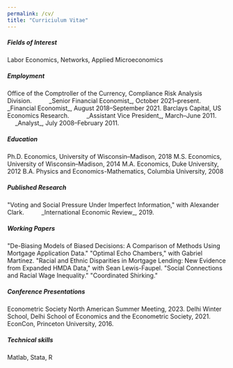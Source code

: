 ```yaml
---
permalink: /cv/
title: "Curriciulum Vitae"
---
```

<h5>Fields of Interest</h5>
Labor Economics, Networks, Applied Microeconomics

<h5>Employment</h5>
Office of the Comptroller of the Currency, Compliance Risk Analysis Division.  
&emsp; &emsp;   _Senior Financial Economist_, October 2021–present.  
&emsp; &emsp;  _Financial Economist_, August 2018–September 2021.   
Barclays Capital, US Economics Research.  
&emsp; &emsp;   _Assistant Vice President_, March–June 2011.  
&emsp; &emsp;  _Analyst_, July 2008–February 2011.  

<h5>Education</h5>
Ph.D. Economics, University of Wisconsin–Madison, 2018  
M.S. Economics, University of Wisconsin–Madison, 2014  
M.A. Economics, Duke University, 2012  
B.A. Physics and Economics-Mathematics, Columbia University, 2008  

<h5>Published Research</h5>
"Voting and Social Pressure Under Imperfect Information," with Alexander Clark.  
&emsp; &emsp;   _International Economic Review_, 2019.

<h5>Working Papers</h5>
"De-Biasing Models of Biased Decisions: A Comparison of Methods Using Mortgage Application Data."  
"Optimal Echo Chambers," with Gabriel Martinez.  
"Racial and Ethnic Disparities in Mortgage Lending: New Evidence from Expanded HMDA Data," with Sean Lewis-Faupel.  
"Social Connections and Racial Wage Inequality."  
"Coordinated Shirking."

<h5>Conference Presentations</h5>
Econometric Society North American Summer Meeting, 2023.  
Delhi Winter School, Delhi School of Economics and the Econometric Society, 2021.  
EconCon, Princeton University, 2016.

<h5>Technical skills</h5>
Matlab, Stata, R




